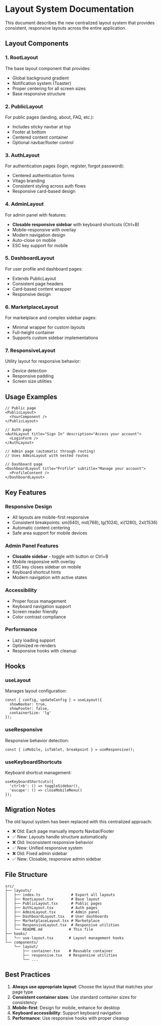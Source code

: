 # Layout System Documentation

This document describes the new centralized layout system that provides consistent, responsive layouts across the entire application.

## Layout Components

### 1. RootLayout
The base layout component that provides:
- Global background gradient
- Notification system (Toaster)
- Proper centering for all screen sizes
- Base responsive structure

### 2. PublicLayout
For public pages (landing, about, FAQ, etc.):
- Includes sticky navbar at top
- Footer at bottom
- Centered content container
- Optional navbar/footer control

### 3. AuthLayout
For authentication pages (login, register, forgot password):
- Centered authentication forms
- Vitago branding
- Consistent styling across auth flows
- Responsive card-based design

### 4. AdminLayout
For admin panel with features:
- **Closable responsive sidebar** with keyboard shortcuts (Ctrl+B)
- Mobile-responsive with overlay
- Modern navigation design
- Auto-close on mobile
- ESC key support for mobile

### 5. DashboardLayout
For user profile and dashboard pages:
- Extends PublicLayout
- Consistent page headers
- Card-based content wrapper
- Responsive design

### 6. MarketplaceLayout
For marketplace and complex sidebar pages:
- Minimal wrapper for custom layouts
- Full-height container
- Supports custom sidebar implementations

### 7. ResponsiveLayout
Utility layout for responsive behavior:
- Device detection
- Responsive padding
- Screen size utilities

## Usage Examples

```tsx
// Public page
<PublicLayout>
  <YourComponent />
</PublicLayout>

// Auth page
<AuthLayout title="Sign In" description="Access your account">
  <LoginForm />
</AuthLayout>

// Admin page (automatic through routing)
// Uses AdminLayout with nested routes

// Dashboard page
<DashboardLayout title="Profile" subtitle="Manage your account">
  <ProfileContent />
</DashboardLayout>
```

## Key Features

### Responsive Design
- All layouts are mobile-first responsive
- Consistent breakpoints: sm(640), md(768), lg(1024), xl(1280), 2xl(1536)
- Automatic content centering
- Safe area support for mobile devices

### Admin Panel Features
- **Closable sidebar** - toggle with button or Ctrl+B
- Mobile responsive with overlay
- ESC key closes sidebar on mobile
- Keyboard shortcut hints
- Modern navigation with active states

### Accessibility
- Proper focus management
- Keyboard navigation support
- Screen reader friendly
- Color contrast compliance

### Performance
- Lazy loading support
- Optimized re-renders
- Responsive hooks with cleanup

## Hooks

### useLayout
Manages layout configuration:
```tsx
const { config, updateConfig } = useLayout({
  showNavbar: true,
  showFooter: false,
  containerSize: 'lg'
});
```

### useResponsive
Responsive behavior detection:
```tsx
const { isMobile, isTablet, breakpoint } = useResponsive();
```

### useKeyboardShortcuts
Keyboard shortcut management:
```tsx
useKeyboardShortcuts({
  'ctrl+b': () => toggleSidebar(),
  'escape': () => closeMobileMenu()
});
```

## Migration Notes

The old layout system has been replaced with this centralized approach:
- ❌ Old: Each page manually imports Navbar/Footer
- ✅ New: Layouts handle structure automatically
- ❌ Old: Inconsistent responsive behavior
- ✅ New: Unified responsive system
- ❌ Old: Fixed admin sidebar
- ✅ New: Closable, responsive admin sidebar

## File Structure

```
src/
├── layouts/
│   ├── index.ts              # Export all layouts
│   ├── RootLayout.tsx        # Base layout
│   ├── PublicLayout.tsx      # Public pages
│   ├── AuthLayout.tsx        # Auth pages
│   ├── AdminLayout.tsx       # Admin panel
│   ├── DashboardLayout.tsx   # User dashboards
│   ├── MarketplaceLayout.tsx # Marketplace
│   ├── ResponsiveLayout.tsx  # Responsive utilities
│   └── README.md            # This file
├── hooks/
│   └── use-layout.tsx       # Layout management hooks
└── components/
    └── layout/
        ├── container.tsx    # Reusable container
        ├── responsive.tsx   # Responsive utilities
        └── ...
```

## Best Practices

1. **Always use appropriate layout**: Choose the layout that matches your page type
2. **Consistent container sizes**: Use standard container sizes for consistency
3. **Mobile-first**: Design for mobile, enhance for desktop
4. **Keyboard accessibility**: Support keyboard navigation
5. **Performance**: Use responsive hooks with proper cleanup 